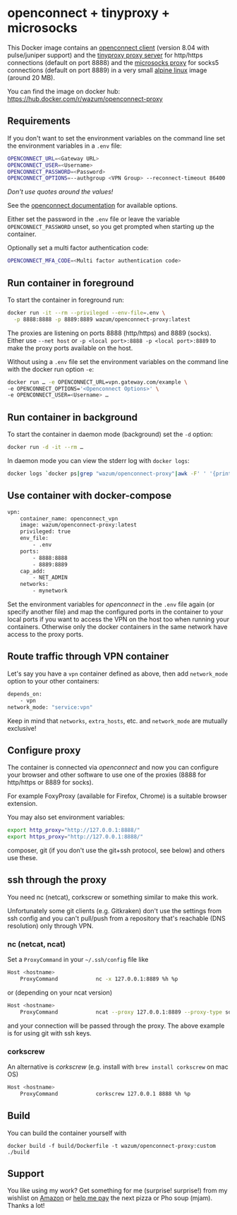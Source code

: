 # openconnect + tinyproxy + microsocks

This Docker image contains an [openconnect client](http://www.infradead.org/openconnect/) (version 8.04 with pulse/juniper support) and the [tinyproxy proxy server](https://tinyproxy.github.io/) for http/https connections (default on port 8888) and the [microsocks proxy](https://github.com/rofl0r/microsocks) for socks5 connections (default on port 8889) in a very small [alpine linux](https://www.alpinelinux.org/) image (around 20 MB).

You can find the image on docker hub:
<https://hub.docker.com/r/wazum/openconnect-proxy>

## Requirements

If you don't want to set the environment variables on the command line
set the environment variables in a `.env` file:

```bash
OPENCONNECT_URL=<Gateway URL>
OPENCONNECT_USER=<Username>
OPENCONNECT_PASSWORD=<Password>
OPENCONNECT_OPTIONS=--authgroup <VPN Group> --reconnect-timeout 86400
```

_Don't use quotes around the values!_

See the [openconnect documentation](https://www.infradead.org/openconnect/manual.html) for available options.

Either set the password in the `.env` file or leave the variable `OPENCONNECT_PASSWORD` unset, so you get prompted when starting up the container.

Optionally set a multi factor authentication code:

```bash
OPENCONNECT_MFA_CODE=<Multi factor authentication code>
```

## Run container in foreground

To start the container in foreground run:

```bash
docker run -it --rm --privileged --env-file=.env \
  -p 8888:8888 -p 8889:8889 wazum/openconnect-proxy:latest
```

The proxies are listening on ports 8888 (http/https) and 8889 (socks). Either use `--net host` or `-p <local port>:8888 -p <local port>:8889` to make the proxy ports available on the host.

Without using a `.env` file set the environment variables on the command line with the docker run option `-e`:

```bash
docker run … -e OPENCONNECT_URL=vpn.gateway.com/example \
-e OPENCONNECT_OPTIONS='<Openconnect Options>' \
-e OPENCONNECT_USER=<Username> …
```

## Run container in background

To start the container in daemon mode (background) set the `-d` option:

```bash
docker run -d -it --rm …
```

In daemon mode you can view the stderr log with `docker logs`:

```bash
docker logs `docker ps|grep "wazum/openconnect-proxy"|awk -F' ' '{print $1}'`
```

## Use container with docker-compose

```bash
vpn:
    container_name: openconnect_vpn
    image: wazum/openconnect-proxy:latest
    privileged: true
    env_file:
        - .env
    ports:
        - 8888:8888
        - 8889:8889
    cap_add:
        - NET_ADMIN
    networks:
        - mynetwork
```

Set the environment variables for _openconnect_ in the `.env` file again (or specify another file) and
map the configured ports in the container to your local ports if you want to access the VPN
on the host too when running your containers. Otherwise only the docker containers in the same
network have access to the proxy ports.

## Route traffic through VPN container

Let's say you have a `vpn` container defined as above, then add `network_mode` option to your other containers:

```bash
depends_on:
    - vpn
network_mode: "service:vpn"
```

Keep in mind that `networks`, `extra_hosts`, etc. and `network_mode` are mutually exclusive!

## Configure proxy

The container is connected via _openconnect_ and now you can configure your browser
and other software to use one of the proxies (8888 for http/https or 8889 for socks).

For example FoxyProxy (available for Firefox, Chrome) is a suitable browser extension.

You may also set environment variables:

```bash
export http_proxy="http://127.0.0.1:8888/"
export https_proxy="http://127.0.0.1:8888/"
```

composer, git (if you don't use the git+ssh protocol, see below) and others use these.

## ssh through the proxy

You need nc (netcat), corkscrew or something similar to make this work.

Unfortunately some git clients (e.g. Gitkraken) don't use the settings from ssh config
and you can't pull/push from a repository that's reachable (DNS resolution) only through VPN.

### nc (netcat, ncat)

Set a `ProxyCommand` in your `~/.ssh/config` file like

```bash
Host <hostname>
    ProxyCommand            nc -x 127.0.0.1:8889 %h %p
```

or (depending on your ncat version)

```bash
Host <hostname>
    ProxyCommand            ncat --proxy 127.0.0.1:8889 --proxy-type socks5 %h %p
```

and your connection will be passed through the proxy.
The above example is for using git with ssh keys.

### corkscrew

An alternative is _corkscrew_ (e.g. install with `brew install corkscrew` on mac OS)

```bash
Host <hostname>
    ProxyCommand            corkscrew 127.0.0.1 8888 %h %p
```

## Build

You can build the container yourself with

`docker build -f build/Dockerfile -t wazum/openconnect-proxy:custom ./build`

## Support

You like using my work? Get something for me (surprise! surprise!) from my wishlist on [Amazon](https://smile.amazon.de/hz/wishlist/ls/307SIOOD654GF/) or [help me pay](https://www.paypal.me/wazum) the next pizza or Pho soup (mjam). Thanks a lot!
